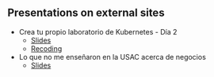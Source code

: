 ## Presentations on external sites

- Crea tu propio laboratorio de Kubernetes - Día 2
    - [Slides](https://docs.google.com/presentation/d/1zmTROriozYoOIxUwVvoM4Bb8lD9e7Zo3ZJEcMy160uQ)
    - [Recoding](https://www.youtube.com/watch?v=UzW8telaXgg&list=PLu_V-YCGXnXOU647H_IPHzrTBAaXS4wz1&index=2)
- Lo que no me enseñaron en la USAC acerca de negocios
    - [Slides](https://prezi.com/pueqzdtyv4ck/lo-que-no-me-ensenaro-en-la-usac-acerca-de-negocios/)